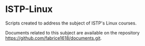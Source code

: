 # ISTP-Linux
Scripts created to address the subject of ISTP's Linux courses.

Documents related to this subject are available on the repository https://github.com/fabrice1618/documents.git.
